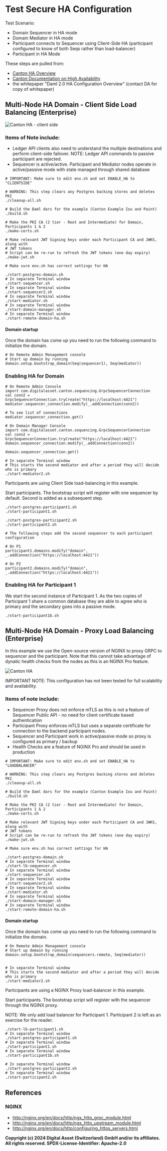 # Test Secure HA Configuration

Test Scenario:
- Domain Sequencer in HA mode
- Domain Mediator in HA mode
- Participant connects to Sequencer using Client-Side HA (participant configured to know of both Seqs rather than load-balancer)
- Participant in HA Mode

These steps are pulled from:
- [Canton HA Overview](https://docs.daml.com/canton/architecture/ha/overview.html)
- [Canton Documentation on High Availability](https://docs.daml.com/canton/usermanual/ha.html)
- the whitepaper "Daml 2.0 HA Configuration Overview" (contact DA for copy of whitepaper)

## Multi-Node HA Domain - Client Side Load Balancing (Enterprise)

![Canton HA - client side](../images/canton-ha.png)

### Items of Note include:
- Ledger API clients also need to understand the multiple destinations and perform client-side
  failover. NOTE: Ledger API commands to passive participant are rejected.
- Sequencer is active/active. Participant and Mediator nodes operate in active/passive mode with state managed through shared database


```angular2html
# IMPORTANT: Make sure to edit env.sh and set ENABLE_HA to "CLIENTSIDE"

# WARNING: This step clears any Postgres backing stores and deletes PKI
./cleanup-all.sh

# Build the Daml dars for the example (Canton Example Iou and Paint)
./build.sh

# Make the PKI CA (2 tier - Root and Intermediate) for Domain, Participants 1 & 2
./make-certs.sh

# Make relevant JWT Signing keys under each Participant CA and JWKS, along with 
# JWT tokens
# Script can be re-run to refresh the JWT tokens (one day expiry)
./make-jwt.sh
```

```
# Make sure env.sh has correct settings for HA

./start-postgres-domain.sh
# In separate Terminal window
./start-sequencer.sh
# In separate Terminal window
./start-sequencer2.sh
# In separate Terminal window
./start-mediator.sh
# In separate Terminal window
./start-domain-manager.sh
# In separate Terminal window
./start-remote-domain-ha.sh
```

#### Domain startup
Once the domain has come up you need to run the following command to initialize the domain.
```
# On Remote Admin Management console
# Start up domain by running
domain.setup.bootstrap_domain(Seq(sequencer1), Seq(mediator))
```

### Enabling HA for Domain

```angular2html
# On Remote Admin Console
import com.digitalasset.canton.sequencing.GrpcSequencerConnection
val conn2 = GrpcSequencerConnection.tryCreate("https://localhost:4421")
mediator.sequencer_connection.modify(_.addConnection(conn2))

# To see list of connections
mediator.sequencer_connection.get()

# On Domain Manager Console
import com.digitalasset.canton.sequencing.GrpcSequencerConnection
val conn2 = GrpcSequencerConnection.tryCreate("https://localhost:4421")
domain.sequencer_connection.modify(_.addConnection(conn2))

domain.sequencer_connection.get()

# In separate Terminal window
# This starts the second mediator and after a period they will decide who is primary 
./start-mediator2.sh
```

Participants are using Client Side load-balancing in this example.

Start participants. The bootstrap script will register with one sequencer by default. 
Second is added as a subsequent step.

```angular2html
./start-postgres-participant1.sh
./start-participant1.sh

./start-postgres-participant2.sh
./start-participant2.sh

# The following steps add the second sequencer to each participant configuration 

# On P1
participant1.domains.modify("domain", _.addConnection("https://localhost:4421"))

# On P2
participant2.domains.modify("domain", _.addConnection("https://localhost:4421"))
```

### Enabling HA for Participant 1

We start the second instance of Participant 1. As the two copies of Participant 1 share a common database
they are able to agree who is primary and the secondary goes into a passive mode.

```angular2html
./start-participant1b.sh
```

## Multi-Node HA Domain - Proxy Load Balancing (Enterprise)

In this example we use the Open-source version of NGINX to proxy GRPC to sequencer and 
the participant. Note that this cannot take advantage of dynatic health checks from the 
nodes as this is an NGINX Pro feature.

![Canton HA](../images/canton-ha-lb.png)

IMPORTANT NOTE: This configuration has not been tested for full scalability and availability. 

### Items of note include:
- Sequencer Proxy does not enforce mTLS as this is not a feature of Sequencer Public API - no need for client certificate based authentication
- Participant Proxy enforces mTLS but uses a separate certificate for connection to the backend
  participant nodes.
- Sequencer and Participant work in active/passive mode so proxy is configured as primary / backup
- Health Checks are a feature of NGINX Pro and should be used in production


```angular2html
# IMPORTANT: Make sure to edit env.sh and set ENABLE_HA to "LOADBALANCER"

# WARNING: This step clears any Postgres backing stores and deletes PKI
./cleanup-all.sh

# Build the Daml dars for the example (Canton Example Iou and Paint)
./build.sh

# Make the PKI CA (2 tier - Root and Intermediate) for Domain, Participants 1 & 2
./make-certs.sh

# Make relevant JWT Signing keys under each Participant CA and JWKS, along with 
# JWT tokens
# Script can be re-run to refresh the JWT tokens (one day expiry)
./make-jwt.sh
```

```
# Make sure env.sh has correct settings for HA

./start-postgres-domain.sh
# In separate Terminal window
./start-lb-sequencer.sh
# In separate Terminal window
./start-sequencer.sh
# In separate Terminal window
./start-sequencer2.sh
# In separate Terminal window
./start-mediator.sh
# In separate Terminal window
./start-domain-manager.sh
# In separate Terminal window
./start-remote-domain-ha.sh
```

#### Domain startup
Once the domain has come up you need to run the following command to initialize the domain.
```
# On Remote Admin Management console
# Start up domain by running
domain.setup.bootstrap_domain(sequencers.remote, Seq(mediator))
```

```angular2html

# In separate Terminal window
# This starts the second mediator and after a period they will decide who is primary 
./start-mediator2.sh
```

Participants are using a NGINX Proxy load-balancer in this example.

Start participants. The bootstrap script will register with the sequencer through the NGINX proxy.

NOTE: We only add load balancer for Participant 1. Participant 2 is left as an exercise for the reader.

```angular2html
./start-lb-participant1.sh
# In separate Terminal window
./start-postgres-participant1.sh
# In separate Terminal window
./start-participant1.sh
# In separate Terminal window
./start-participant1b.sh

# In separate Terminal window
./start-postgres-participant2.sh
# In separate Terminal window
./start-participant2.sh
```
## References

### NGINX
- http://nginx.org/en/docs/http/ngx_http_grpc_module.html
- http://nginx.org/en/docs/http/ngx_http_upstream_module.html
- http://nginx.org/en/docs/http/configuring_https_servers.html


**Copyright (c) 2024 Digital Asset (Switzerland) GmbH and/or its affiliates. All rights reserved.
SPDX-License-Identifier: Apache-2.0**
